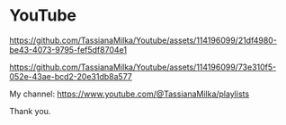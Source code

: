 # YouTube 





https://github.com/TassianaMilka/Youtube/assets/114196099/21df4980-be43-4073-9795-fef5df8704e1



https://github.com/TassianaMilka/Youtube/assets/114196099/73e310f5-052e-43ae-bcd2-20e31db8a577



My channel: https://www.youtube.com/@TassianaMilka/playlists




Thank you.
